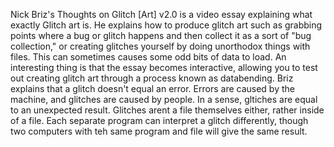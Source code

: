 Nick Briz's Thoughts on Glitch [Art] v2.0 is a video essay explaining what  exactly Glitch art is. He explains how to produce glitch art such as grabbing points where a bug or glitch happens and then collect it as a sort of "bug collection," or creating glitches yourself by doing unorthodox things with files. This can sometimes causes some odd bits of data to load. An interesting thing is that the essay becomes interactive, allowing you to test out creating glitch art through a process known as databending.
Briz explains that a glitch doesn't equal an error. Errors are caused by the machine, and glitches are caused by people. In a sense, gltiches are equal to an unexpected result. Glitches arent a file themselves either, rather inside of a file. Each separate program can interpret a glitch differently, though two computers with teh same program and file will give the same result.
